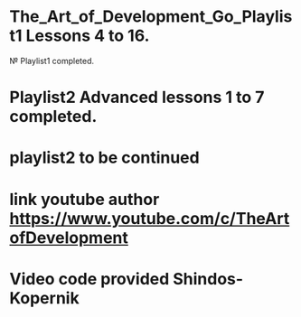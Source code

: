 # The_Art_of_Development_Go_Playlist1 Lessons 4 to 16.
№ Playlist1 completed.
# Playlist2 Advanced lessons 1 to 7 completed.
# playlist2 to be continued
# link youtube author https://www.youtube.com/c/TheArtofDevelopment
# Video code provided Shindos-Kopernik
